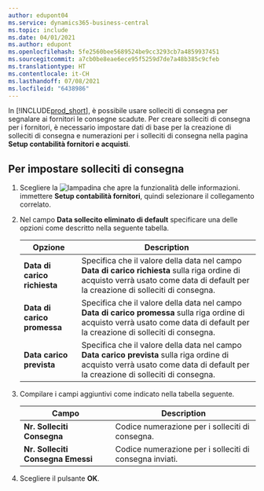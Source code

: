 ```yaml
---
author: edupont04
ms.service: dynamics365-business-central
ms.topic: include
ms.date: 04/01/2021
ms.author: edupont
ms.openlocfilehash: 5fe2560bee5689524be9cc3293cb7a4859937451
ms.sourcegitcommit: a7cb0be8eae6ece95f5259d7de7a48b385c9cfeb
ms.translationtype: HT
ms.contentlocale: it-CH
ms.lasthandoff: 07/08/2021
ms.locfileid: "6438986"
---
```

In [!INCLUDE[prod_short](../../../includes/prod_short.md)], è possibile usare solleciti di consegna per segnalare ai fornitori le consegne scadute. Per creare solleciti di consegna per i fornitori, è necessario impostare dati di base per la creazione di solleciti di consegna e numerazioni per i solleciti di consegna nella pagina **Setup contabilità fornitori e acquisti**.  

## <a name="to-set-up-delivery-reminders"></a>Per impostare solleciti di consegna  

1. Scegliere la ![lampadina che apre la funzionalità delle informazioni.](../../../media/ui-search/search_small.png "Informazioni sull'operazione che si desidera eseguire") immettere **Setup contabilità fornitori**, quindi selezionare il collegamento correlato.  
2. Nel campo **Data sollecito eliminato di default** specificare una delle opzioni come descritto nella seguente tabella.  

    |Opzione|Description|  
    |----------------------------------|---------------------------------------|  
    |**Data di carico richiesta**|Specifica che il valore della data nel campo **Data di carico richiesta** sulla riga ordine di acquisto verrà usato come data di default per la creazione di solleciti di consegna.|  
    |**Data di carico promessa**|Specifica che il valore della data nel campo **Data di carico promessa** sulla riga ordine di acquisto verrà usato come data di default per la creazione di solleciti di consegna.|  
    |**Data carico prevista**|Specifica che il valore della data nel campo **Data carico prevista** sulla riga ordine di acquisto verrà usato come data di default per la creazione di solleciti di consegna.|  

3. Compilare i campi aggiuntivi come indicato nella tabella seguente.  

    |Campo|Description|  
    |---------------------------------|---------------------------------------|  
    |**Nr. Solleciti Consegna**|Codice numerazione per i solleciti di consegna.|  
    |**Nr. Solleciti Consegna Emessi**|Codice numerazione per i solleciti di consegna inviati.|  

4. Scegliere il pulsante **OK**.  

